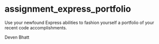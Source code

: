 # assignment_express_portfolio
Use your newfound Express abilities to fashion yourself a portfolio of your recent code accomplishments.

Deven Bhatt
